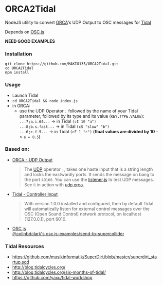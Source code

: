 # ORCA2Tidal
NodeJS utility to convert [ORCA](https://wiki.xxiivv.com/#orca)'s UDP Output to OSC messages for [Tidal](https://tidalcycles.org/index.php/Welcome)

Depends on [OSC.js](https://www.npmjs.com/package/osc)

**NEED GOOD EXAMPLES**



### Installation
```
git clone https://github.com/MAKIO135/ORCA2Tidal.git
cd ORCA2Tidal
npm install
```


### Usage
- Launch Tidal
- `cd ORCA2Tidal && node index.js`
- in ORCA:  
    - use the UDP Operator `;` followed by the name of your Tidal parameter, followed by its type and its value (`KEY.TYPE.VALUE`):  
    `...7;a.i.64...` -> in Tidal `(cI 10 "a")`  
    `...8;b.s.fast...` -> in Tidal `(cS "slow" "b")`  
    `...6;c.f.5...` -> in Tidal `(cF 1 "c")` (**float values are divided by 10** -> `a = 0.5`)


### Based on:
- [ORCA - UDP Output](https://github.com/hundredrabbits/Orca#midi-output)  
    > The [UDP](https://nodejs.org/api/dgram.html#dgram_socket_send_msg_offset_length_port_address_callback) operator `;`, takes one haste input that is a string length and locks the eastwardly ports. It sends the message on bang to the port `49160`. You can use the [listener.js](https://github.com/hundredrabbits/Orca/blob/master/listener.js) to test UDP messages. See it in action with [udp.orca](https://github.com/hundredrabbits/Orca/blob/master/examples/_udp.orca).
- [Tidal - Controller Input](https://tidalcycles.org/index.php/Controller_Input)  
    > With version 1.0.0 installed and configured, then by default Tidal will automatically listen for external control messages over the OSC (Open Sound Control) network protocol, on localhost (127.0.0.1), port 6010.
- [OSC.js](https://www.npmjs.com/package/osc)  
    [@colinbdclark's osc.js-examples/send-to-supercollider](https://github.com/colinbdclark/osc.js-examples/blob/master/send-to-supercollider/index.js)


### Tidal Resources
- https://github.com/musikinformatik/SuperDirt/blob/master/superdirt_startup.scd
- http://blog.tidalcycles.org/
- http://blog.tidalcycles.org/six-months-of-tidal/
- https://github.com/yaxu/tidal-workshop

